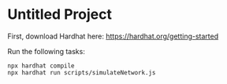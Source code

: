 # Untitled Project

First, download Hardhat here: https://hardhat.org/getting-started

Run the following tasks:
```shell
npx hardhat compile
npx hardhat run scripts/simulateNetwork.js
```
